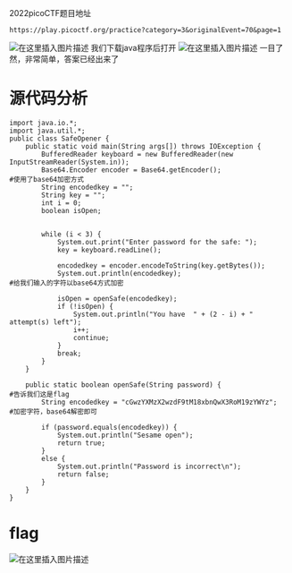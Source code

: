 ﻿2022picoCTF题目地址
```
https://play.picoctf.org/practice?category=3&originalEvent=70&page=1
```
![在这里插入图片描述](https://img-blog.csdnimg.cn/cb0be029f9b04e01a6726dced554229d.png?x-oss-process=image/watermark,type_d3F5LXplbmhlaQ,shadow_50,text_Q1NETiBAQmExX01hMA==,size_20,color_FFFFFF,t_70,g_se,x_16)
我们下载java程序后打开
![在这里插入图片描述](https://img-blog.csdnimg.cn/40d9588dbf214cc388f0f680f8b48aa5.png?x-oss-process=image/watermark,type_d3F5LXplbmhlaQ,shadow_50,text_Q1NETiBAQmExX01hMA==,size_20,color_FFFFFF,t_70,g_se,x_16)
一目了然，非常简单，答案已经出来了
# 源代码分析
```
import java.io.*;
import java.util.*;  
public class SafeOpener {
    public static void main(String args[]) throws IOException {
        BufferedReader keyboard = new BufferedReader(new InputStreamReader(System.in));
        Base64.Encoder encoder = Base64.getEncoder();                 #使用了base64加密方式
        String encodedkey = "";
        String key = "";
        int i = 0;
        boolean isOpen;
        

        while (i < 3) {
            System.out.print("Enter password for the safe: ");
            key = keyboard.readLine();

            encodedkey = encoder.encodeToString(key.getBytes());
            System.out.println(encodedkey);                           #给我们输入的字符以base64方式加密
              
            isOpen = openSafe(encodedkey);
            if (!isOpen) {
                System.out.println("You have  " + (2 - i) + " attempt(s) left");
                i++;
                continue;
            }
            break;
        }
    }
    
    public static boolean openSafe(String password) {                                    #告诉我们这是flag
        String encodedkey = "cGwzYXMzX2wzdF9tM18xbnQwX3RoM19zYWYz";                      #加密字符，base64解密即可
        
        if (password.equals(encodedkey)) {
            System.out.println("Sesame open");
            return true;
        }
        else {
            System.out.println("Password is incorrect\n");
            return false;
        }
    }
}
```
# flag
![在这里插入图片描述](https://img-blog.csdnimg.cn/ec3c598251aa41efb6f66ccb6414ee4e.png?x-oss-process=image/watermark,type_d3F5LXplbmhlaQ,shadow_50,text_Q1NETiBAQmExX01hMA==,size_20,color_FFFFFF,t_70,g_se,x_16)

